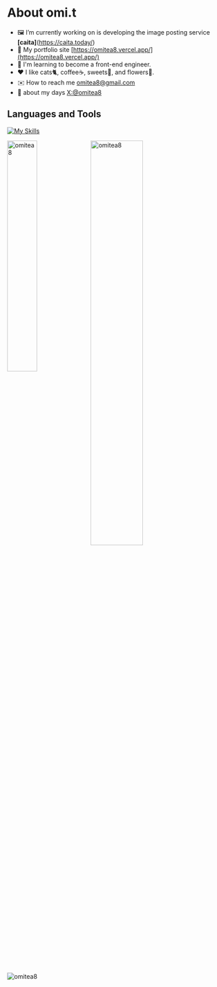 # About omi.t

- 🖼️ I’m currently working on is developing the image posting service **[caita]**(https://caita.today/)
- 📄 My portfolio site [https://omitea8.vercel.app/](https://omitea8.vercel.app/)
- 🌱 I'm learning to become a front-end engineer.
- ❤️ I like cats🐈, coffee☕️, sweets🍰, and flowers🌷.
- ✉️ How to reach me omitea8@gmail.com
- 📓 about my days [X:@omitea8](https://twitter.com/omitea8)

## Languages and Tools

[![My Skills](https://skillicons.dev/icons?i=js,ts,html,css,ruby,react,nextjs,rails,postgres,mui,git,github,vercel,heroku,vscode,notion,figma,ps,ai,ae)](https://skillicons.dev)

<p><img align="left" width="37%" src="https://github-readme-stats.vercel.app/api/top-langs?username=omitea8&show_icons=true&locale=en&layout=compact" alt="omitea8" /></p>

<p>&nbsp;<img align="center" width="49%" src="https://github-readme-stats.vercel.app/api?username=omitea8&show_icons=true&locale=en" alt="omitea8" /></p>

<p><img align="center" src="https://github-readme-streak-stats.herokuapp.com/?user=omitea8&" alt="omitea8" /></p>
